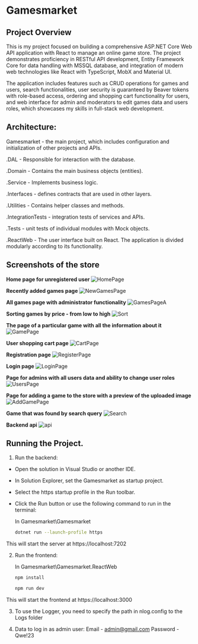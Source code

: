 # Gamesmarket
## Project Overview
This is my project focused on building a comprehensive ASP.NET Core Web API application with React to manage an online game store. The project demonstrates proficiency in RESTful API development, Entity Framework Core for data handling with MSSQL database, and integration of modern web technologies like React with TypeScript, MobX and Material UI. 

The application includes features such as CRUD operations for games and users, search functionalities, user security is guaranteed by Beaver tokens with role-based access, ordering and shopping cart functionality for users, and web interface for admin and moderators to edit games data and users roles, which showcases my skills in full-stack web development.

## Architecture:
Gamesmarket - the main project, which includes configuration and initialization of other projects and APIs.

.DAL - Responsible for interaction with the database.

.Domain - Contains the main business objects (entities).

.Service - Implements business logic.

.Interfaces - defines contracts that are used in other layers.

.Utilities - Contains helper classes and methods.

.IntegrationTests - integration tests of services and APIs.

.Tests - unit tests of individual modules with Mock objects.

.ReactWeb - The user interface built on React. The application is divided modularly according to its functionality.


## Screenshots of the store
**Home page for unregistered user**
![HomePage](https://github.com/user-attachments/assets/41742aa4-077c-4456-ba55-9fe53ca6a11d)

**Recently added games page**
![NewGamesPage](https://github.com/user-attachments/assets/8a1605b5-9c1e-4337-90f4-628f18655e78)

**All games page with administrator functionality**
![GamesPageA](https://github.com/user-attachments/assets/b1f69776-ca48-4c24-8b88-e46bdcbf740b)

**Sorting games by price - from low to high**
![Sort](https://github.com/user-attachments/assets/b70dff8a-2a34-4fbc-984b-20e03fabe70d)

**The page of a particular game with all the information about it**
![GamePage](https://github.com/user-attachments/assets/180b664f-2461-4334-9d94-6855785fc640)

**User shopping cart page**
![CartPage](https://github.com/user-attachments/assets/3106265f-46b5-42d6-a405-6139085015f7)

**Registration page**
![RegisterPage](https://github.com/user-attachments/assets/c1bbda4a-dc17-4f14-8c4a-6f6960a9aa4e)

**Login page**
![LoginPage](https://github.com/user-attachments/assets/1256aa7f-5e9b-4664-bcac-48c15b09e20f)

**Page for admins with all users data and ability to change user roles**
![UsersPage](https://github.com/user-attachments/assets/d66014f5-0d7a-4b9f-ae25-513f7d2bb5a1)

**Page for adding a game to the store with a preview of the uploaded image**
![AddGamePage](https://github.com/user-attachments/assets/a4c5e091-d905-417f-a970-b434821e28ed)

**Game that was found by search query**
![Search](https://github.com/user-attachments/assets/25c016dc-0a72-4bcf-a1f7-451bedbc9065)

**Backend api**
![api](https://github.com/user-attachments/assets/2aee45ed-fc12-4145-8b45-66d4d9821428)

## Running the Project.

1. Run the backend:

- Open the solution in Visual Studio or another IDE.

- In Solution Explorer, set the Gamesmarket as startup project.

- Select the https startup profile in the Run toolbar.

- Click the Run button or use the following command to run in the terminal:
   
   In Gamesmarket\Gamesmarket
   ```sh
   dotnet run --launch-profile https
    ```
This will start the server at https://localhost:7202

2. Run the frontend:

   In Gamesmarket\Gamesmarket.ReactWeb
   ```sh
   npm install
   ```
   ```sh
   npm run dev
   ```
This will start the frontend at https://localhost:3000
   
3. To use the Logger, you need to specify the path in nlog.config to the Logs folder

4. Data to log in as admin user: Email - admin@gmail.com Password - Qwe!23
